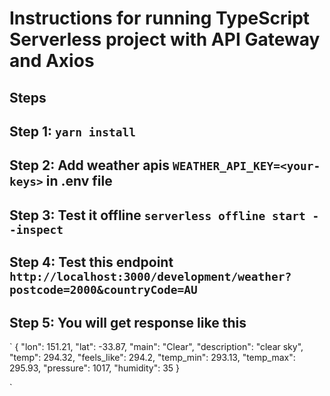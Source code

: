 # Instructions for running TypeScript Serverless project with API Gateway and Axios

## Steps

## Step 1: `yarn install`

## Step 2: Add weather apis `WEATHER_API_KEY=<your-keys>` in .env file

## Step 3: Test it offline `serverless offline start --inspect`

## Step 4: Test this endpoint `http://localhost:3000/development/weather?postcode=2000&countryCode=AU`

## Step 5: You will get response like this

`
{
    "lon": 151.21,
    "lat": -33.87,
    "main": "Clear",
    "description": "clear sky",
    "temp": 294.32,
    "feels_like": 294.2,
    "temp_min": 293.13,
    "temp_max": 295.93,
    "pressure": 1017,
    "humidity": 35
}

`

